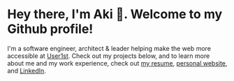 # Hey there, I'm Aki 👋. Welcome to my Github profile!
I'm a software engineer, architect & leader helping make the web more accessible at [User1st](https://www.user1st.com/). Check out my projects below, and to learn more about me and my work experience, check out [my resume](https://github.com/iknowhtml/resume/raw/gh-pages/Aki%20Gao's%20Resume.pdf), [personal website](https://www.iknowht.ml),
and [LinkedIn](https://www.linkedin.com/in/iknowhtml).
